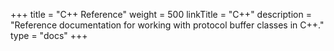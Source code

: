 +++
title = "C++ Reference"
weight = 500
linkTitle = "C++"
description = "Reference documentation for working with protocol buffer classes in C++."
type = "docs"
+++
